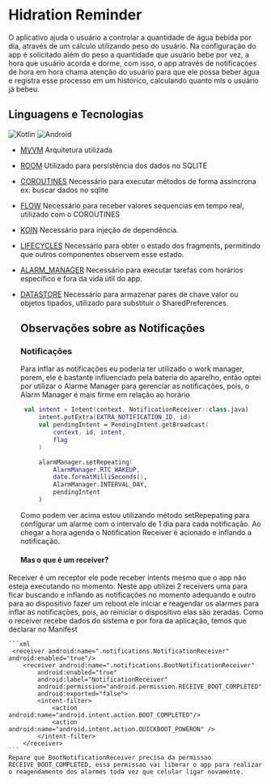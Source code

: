 # Hidration Reminder

O aplicativo ajuda o usuário a controlar a quantidade de água bebida por dia, através de um cálculo
utilizando peso do usuário. Na configuração do app é solicitado além do peso a quantidade que usuário
bebe por vez, a hora que usuário acorda e dorme, com isso, o app através de notificações de hora em hora
chama atenção do usuário para que ele possa beber água e registra esse processo em um histórico,
calculando quanto mls o usuário já bebeu.

## Linguagens e Tecnologias

![Kotlin](https://img.shields.io/badge/-KOTLIN-orange?style=flat-square&logo=kotlin&logoColor=white) ![Android](https://img.shields.io/badge/-ANDROID-green?style=flat-square&logo=android&logoColor=white)
- [MVVM]
Arquitetura utilizada
- [ROOM]
Utilizado para persistência dos dados no SQLITE
- [COROUTINES]
Necessário para executar métodos de forma assíncrona ex: buscar dados no sqlite
- [FLOW]
Necessário para receber valores sequencias em tempo real, utilizado com o COROUTINES
- [KOIN]
Necessário para injeção de dependência.
- [LIFECYCLES]
Necessário para obter o estado dos fragments, permitindo que outros componentes observem esse estado.
- [ALARM_MANAGER]
Necessário para executar tarefas com horários específico e fora da vida útil do app.

- [DATASTORE]
Necessário para armazenar pares de chave valor ou objetos tipados, utilizado para substituir o SharedPreferences.


   [MVVM]: <https://developer.android.com/jetpack/guide>
   [ROOM]:<https://developer.android.com/training/data-storage/room>
   [COROUTINES]:<https://developer.android.com/kotlin/coroutines?hl=pt-br>
   [FLOW]:<https://developer.android.com/kotlin/flow?hl=pt-br>
   [KOIN]:<https://insert-koin.io/>
   [LIFECYCLES]:<https://developer.android.com/topic/libraries/architecture/lifecycle>
   [ALARM_MANAGER]:<https://developer.android.com/reference/android/app/AlarmManager>
   [DATASTORE]:<https://developer.android.com/topic/libraries/architecture/datastore?hl=pt-br>

   ## Observações sobre as Notificações

   ### Notificações
  Para inflar as notificações eu poderia ter utilizado o work manager, porem, ele é bastante influenciado pela bateria do aparelho, então optei por utilizar o Alarme Manager para gerenciar as notificações, pois, o Alarm Manager é mais firme em relação ao horário

   ```kotlin
    val intent = Intent(context, NotificationReceiver::class.java)
        intent.putExtra(EXTRA_NOTIFICATION_ID, id)
        val pendingIntent = PendingIntent.getBroadcast(
            context, id, intent,
            flag
        )

        alarmManager.setRepeating(
            AlarmManager.RTC_WAKEUP,
            date.formatMilliSeconds(),
            AlarmManager.INTERVAL_DAY,
            pendingIntent
        )
    ```

   Como podem ver acima estou utilizando método setRepepating para configurar um alarme com o intervalo
    de 1 dia para cada notificação. Ao chegar a hora agenda o Notification Receiver é acionado e inflando
    a notificação.

    #### Mas o que é um receiver?
Receiver é um receptor ele pode receber intents mesmo que o app não esteja executando no momento. Neste
app utilizei 2 receivers uma para ficar buscando e inflando as notificações no momento adequando e outro
para ao dispositivo fazer um reboot ele iniciar e reagendar os alarmes para inflar as notificações, pois,
ao reiniciar o dispositivo elas são zeradas.
Como o receiver recebe dados do sistema e por fora da aplicação, temos que declarar no Manifest

    ```xml
     <receiver android:name=".notifications.NotificationReceiver" android:enabled="true"/>
        <receiver android:name=".notifications.BootNotificationReceiver"
            android:enabled="true"
            android:label="NotificationReceiver"
            android:permission="android.permission.RECEIVE_BOOT_COMPLETED"
            android:exported="false">
            <intent-filter>
                <action android:name="android.intent.action.BOOT_COMPLETED"/>
                <action android:name="android.intent.action.QUICKBOOT_POWERON" />
            </intent-filter>
        </receiver>
    ```
    Repare que BootNotificationReceiver precisa da permissao RECEIVE_BOOT_COMPLETED, essa permissao vai liberar o app para realizar o reagendamento dos alarmes toda vez que celular ligar novamente.